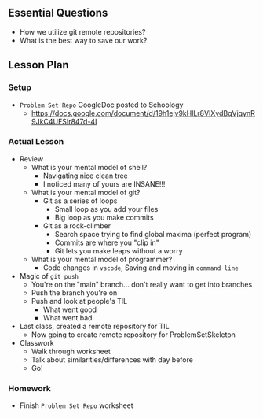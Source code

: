 ## Essential Questions

- How we utilize git remote repositories?
- What is the best way to save our work?

## Lesson Plan

### Setup

- `Problem Set Repo` GoogleDoc posted to Schoology
    - https://docs.google.com/document/d/19h1ejv9kHlLr8VIXydBqVjqynR9JkC4UFSIr847d-4I

### Actual Lesson

- Review
    - What is your mental model of shell?
        - Navigating nice clean tree
        - I noticed many of yours are INSANE!!!
    - What is your mental model of git?
        - Git as a series of loops
            - Small loop as you add your files
            - Big loop as you make commits
        - Git as a rock-climber
            - Search space trying to find global maxima (perfect program)
            - Commits are where you "clip in"
            - Git lets you make leaps without a worry
    - What is your mental model of programmer?
        - Code changes in `vscode`, Saving and moving in `command line`
- Magic of `git push`
    - You're on the "main" branch... don't really want to get into branches
    - Push the branch you're on
    - Push and look at people's TIL
        - What went good
        - What went bad
- Last class, created a remote repository for TIL
    - Now going to create remote repository for ProblemSetSkeleton
- Classwork
    - Walk through worksheet
    - Talk about similarities/differences with day before
    - Go!

### Homework

- Finish `Problem Set Repo` worksheet
